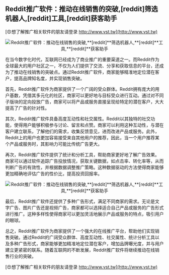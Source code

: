 ## **Reddit推广软件：推动在线销售的突破,**[reddit]**筛选机器人,**[reddit]**工具,**[reddit]**获客助手**

[😍想了解推广相关软件的朋友请登录 http://www.vst.tw](http://www.vst.tw)

 <center><img src="https://vst.tw/MP4/tuiguang/png/2.png" alt="Reddit推广软件：推动在线销售的突破,**[reddit]**筛选机器人,**[reddit]**工具,**[reddit]**获客助手"></center>

在当今数字化时代，互联网已经成为了商业推广的重要渠道之一。而Reddit作为全球最大的用户社区之一，不仅为人们提供了交流、分享和获取信息的平台，还成为了推动在线销售的突破点。通过Reddit推广软件，商家能够精准地定位潜在客户，提高品牌知名度，并实现销售突破。

首先，Reddit推广软件为商家提供了一个广阔的受众群体。Reddit拥有庞大的用户基数，凭借其多元化的社区，商家可以更好地与目标受众进行互动。通过对不同子版块的定向投放广告，商家可以将产品或服务直接呈现给特定的潜在客户，大大提高了广告的针对性。

其次，Reddit推广软件具备高度互动性和社交属性。Reddit以其独特的社交功能，使得用户能够积极参与讨论、留言和点赞。商家可以利用这种互动性，与潜在客户建立联系，了解他们的需求，收集反馈意见，进而改进产品或服务。此外，Reddit上的用户也更加容易接受来自其他用户的推荐，因此，当一个用户推荐某个产品或服务时，其影响力可能比传统广告更大。

再次，Reddit推广软件提供了统计和分析工具，帮助商家更好地了解广告效果。商家可以通过软件追踪广告投放情况，获取关键数据，如点击率、转化率等，从而判断广告的有效性，并根据数据调整推广策略。这种数据驱动的方法使得商家能够更加精确地评估广告的性价比，提高投资回报率。

 <center><img src="https://vst.tw/MP4/tuiguang/png/3.png" alt="Reddit推广软件：推动在线销售的突破,**[reddit]**筛选机器人,**[reddit]**工具,**[reddit]**获客助手"></center>

最后，Reddit推广软件还提供了多种广告形式，满足不同商家的需求。无论是文字广告、图片广告还是视频广告，商家都可以选择适合自己产品或服务的广告形式进行推广。这种多样性使得商家可以更加灵活地展示产品或服务的特点，吸引用户的眼球。

总之，Reddit推广软件为商家提供了一个强大的在线推广平台，帮助他们实现销售突破。通过Reddit的广阔受众群体、高度互动性、社交属性、统计分析工具以及多种广告形式，商家能够更加精准地定位潜在客户，增加品牌曝光度，并与用户建立更紧密的联系。随着互联网的不断发展，Reddit推广软件将继续推动在线销售行业的突破。

[😍想了解推广相关软件的朋友请登录 http://www.vst.tw](http://www.vst.tw)



